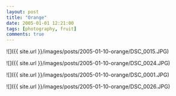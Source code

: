 ```yaml
---
layout: post
title: "Orange"
date: 2005-01-01 12:21:00
tags: [photography, fruit]
comments: true
---
```

![]({{ site.url }}/images/posts/2005-01-10-orange/DSC_0015.JPG)

![]({{ site.url }}/images/posts/2005-01-10-orange/DSC_0024.JPG)

![]({{ site.url }}/images/posts/2005-01-10-orange/DSC_0001.JPG)

![]({{ site.url }}/images/posts/2005-01-10-orange/DSC_0026.JPG)

